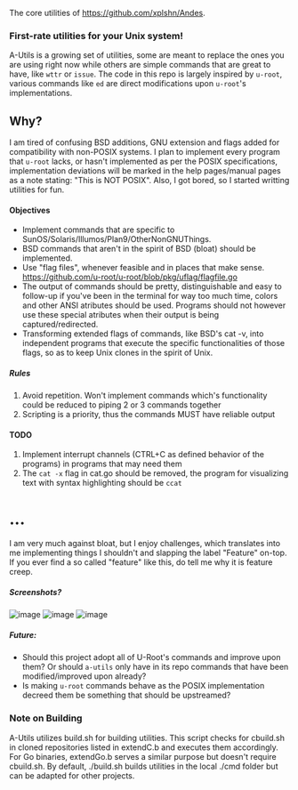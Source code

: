 The core utilities of https://github.com/xplshn/Andes.

### First-rate utilities for your Unix system!
A-Utils is a growing set of utilities, some are meant to replace the ones you are using right now while others are simple commands that are great to have, like `wttr` or `issue`.
The code in this repo is largely inspired by `u-root`, various commands like `ed` are direct modifications upon `u-root`'s implementations.

## Why?
I am tired of confusing BSD additions, GNU extension and flags added for compatibility with non-POSIX systems. I plan to implement every program that `u-root` lacks, or hasn't implemented as per the POSIX specifications, implementation deviations will be marked in the help pages/manual pages as a note stating: "This is NOT POSIX".
Also, I got bored, so I started writting utilities for fun.

#### Objectives
- Implement commands that are specific to SunOS/Solaris/Illumos/Plan9/OtherNonGNUThings.
- BSD commands that aren't in the spirit of BSD (bloat) should be implemented.
- Use "flag files", whenever feasible and in places that make sense. https://github.com/u-root/u-root/blob/pkg/uflag/flagfile.go
- The output of commands should be pretty, distinguishable and easy to follow-up if you've been in the terminal for way too much time, colors and other ANSI atributes should be used. Programs should not however use these special atributes when their output is being captured/redirected.
- Transforming extended flags of commands, like BSD's cat -v, into independent programs that execute the specific functionalities of those flags, so as to keep Unix clones in the spirit of Unix.

##### Rules
1. Avoid repetition. Won't implement commands which's functionality could be reduced to piping 2 or 3 commands together
2. Scripting is a priority, thus the commands MUST have reliable output

#### TODO
1. Implement interrupt channels (CTRL+C as defined behavior of the programs) in programs that may need them
2. The `cat -x` flag in cat.go should be removed, the program for visualizing text with syntax highlighting should be `ccat`

# ...
I am very much against bloat, but I enjoy challenges, which translates into me implementing things I shouldn't and slapping the label "Feature" on-top. If you ever find a so called "feature" like this, do tell me why it is feature creep.

##### Screenshots?
![image](https://github.com/user-attachments/assets/5eb85af5-e477-4b45-b2f9-8be342ab6e3e)
![image](https://github.com/user-attachments/assets/e6707b7e-d7b0-4c08-bf37-1fbcfbf55803)
![image](https://github.com/user-attachments/assets/4c898594-a1b8-40cc-a301-4f164111a5c5)

##### Future:
 - Should this project adopt all of U-Root's commands and improve upon them? Or should `a-utils`
 only have in its repo commands that have been modified/improved upon already?
 - Is making `u-root` commands behave as the POSIX implementation decreed them be something that should be upstreamed?

### Note on Building
A-Utils utilizes build.sh for building utilities. This script checks for cbuild.sh in cloned repositories listed in extendC.b and executes them accordingly. For Go binaries, extendGo.b serves a similar purpose but doesn't require cbuild.sh. By default, ./build.sh builds utilities in the local ./cmd folder but can be adapted for other projects.
